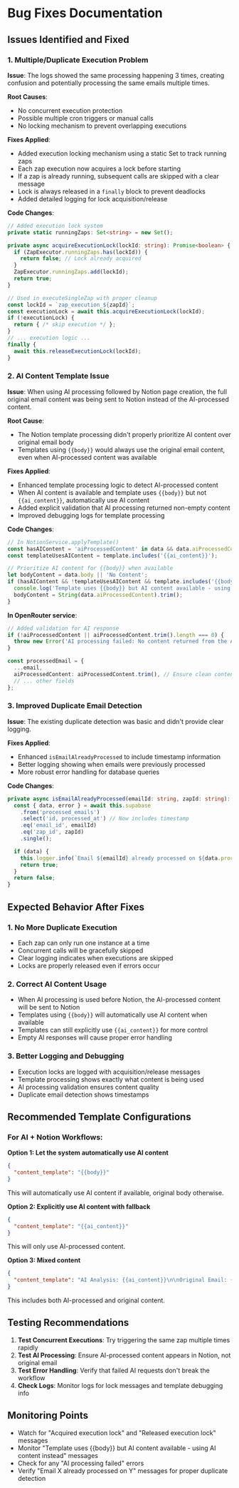# Bug Fixes Documentation

## Issues Identified and Fixed

### 1. Multiple/Duplicate Execution Problem

**Issue**: The logs showed the same processing happening 3 times, creating confusion and potentially processing the same emails multiple times.

**Root Causes**:
- No concurrent execution protection
- Possible multiple cron triggers or manual calls
- No locking mechanism to prevent overlapping executions

**Fixes Applied**:
- Added execution locking mechanism using a static Set to track running zaps
- Each zap execution now acquires a lock before starting
- If a zap is already running, subsequent calls are skipped with a clear message
- Lock is always released in a `finally` block to prevent deadlocks
- Added detailed logging for lock acquisition/release

**Code Changes**:
```typescript
// Added execution lock system
private static runningZaps: Set<string> = new Set();

private async acquireExecutionLock(lockId: string): Promise<boolean> {
  if (ZapExecutor.runningZaps.has(lockId)) {
    return false; // Lock already acquired
  }
  ZapExecutor.runningZaps.add(lockId);
  return true;
}

// Used in executeSingleZap with proper cleanup
const lockId = `zap_execution_${zapId}`;
const executionLock = await this.acquireExecutionLock(lockId);
if (!executionLock) {
  return { /* skip execution */ };
}
// ... execution logic ...
finally {
  await this.releaseExecutionLock(lockId);
}
```

### 2. AI Content Template Issue

**Issue**: When using AI processing followed by Notion page creation, the full original email content was being sent to Notion instead of the AI-processed content.

**Root Cause**: 
- The Notion template processing didn't properly prioritize AI content over original email body
- Templates using `{{body}}` would always use the original email content, even when AI-processed content was available

**Fixes Applied**:
- Enhanced template processing logic to detect AI-processed content
- When AI content is available and template uses `{{body}}` but not `{{ai_content}}`, automatically use AI content
- Added explicit validation that AI processing returned non-empty content
- Improved debugging logs for template processing

**Code Changes**:
```typescript
// In NotionService.applyTemplate()
const hasAIContent = 'aiProcessedContent' in data && data.aiProcessedContent;
const templateUsesAIContent = template.includes('{{ai_content}}');

// Prioritize AI content for {{body}} when available
let bodyContent = data.body || 'No Content';
if (hasAIContent && !templateUsesAIContent && template.includes('{{body}}')) {
  console.log('Template uses {{body}} but AI content available - using AI content instead');
  bodyContent = String(data.aiProcessedContent).trim();
}
```

**In OpenRouter service**:
```typescript
// Added validation for AI response
if (!aiProcessedContent || aiProcessedContent.trim().length === 0) {
  throw new Error('AI processing failed: No content returned from the AI model');
}

const processedEmail = {
  ...email,
  aiProcessedContent: aiProcessedContent.trim(), // Ensure clean content
  // ... other fields
};
```

### 3. Improved Duplicate Email Detection

**Issue**: The existing duplicate detection was basic and didn't provide clear logging.

**Fixes Applied**:
- Enhanced `isEmailAlreadyProcessed` to include timestamp information
- Better logging showing when emails were previously processed
- More robust error handling for database queries

**Code Changes**:
```typescript
private async isEmailAlreadyProcessed(emailId: string, zapId: string): Promise<boolean> {
  const { data, error } = await this.supabase
    .from('processed_emails')
    .select('id, processed_at') // Now includes timestamp
    .eq('email_id', emailId)
    .eq('zap_id', zapId)
    .single();

  if (data) {
    this.logger.info(`Email ${emailId} already processed on ${data.processed_at}`);
    return true;
  }
  return false;
}
```

## Expected Behavior After Fixes

### 1. No More Duplicate Execution
- Each zap can only run one instance at a time
- Concurrent calls will be gracefully skipped
- Clear logging indicates when executions are skipped
- Locks are properly released even if errors occur

### 2. Correct AI Content Usage
- When AI processing is used before Notion, the AI-processed content will be sent to Notion
- Templates using `{{body}}` will automatically use AI content when available
- Templates can still explicitly use `{{ai_content}}` for more control
- Empty AI responses will cause proper error handling

### 3. Better Logging and Debugging
- Execution locks are logged with acquisition/release messages
- Template processing shows exactly what content is being used
- AI processing validation ensures content quality
- Duplicate email detection shows timestamps

## Recommended Template Configurations

### For AI + Notion Workflows:

**Option 1: Let the system automatically use AI content**
```json
{
  "content_template": "{{body}}"
}
```
This will automatically use AI content if available, original body otherwise.

**Option 2: Explicitly use AI content with fallback**
```json
{
  "content_template": "{{ai_content}}"
}
```
This will only use AI-processed content.

**Option 3: Mixed content**
```json
{
  "content_template": "AI Analysis: {{ai_content}}\n\nOriginal Email: {{body}}"
}
```
This includes both AI-processed and original content.

## Testing Recommendations

1. **Test Concurrent Executions**: Try triggering the same zap multiple times rapidly
2. **Test AI Processing**: Ensure AI-processed content appears in Notion, not original email
3. **Test Error Handling**: Verify that failed AI requests don't break the workflow
4. **Check Logs**: Monitor logs for lock messages and template debugging info

## Monitoring Points

- Watch for "Acquired execution lock" and "Released execution lock" messages
- Monitor "Template uses {{body}} but AI content available - using AI content instead" messages
- Check for any "AI processing failed" errors
- Verify "Email X already processed on Y" messages for proper duplicate detection
